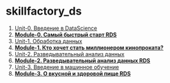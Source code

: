 # skillfactory_ds

1. [Unit-0. Введение в DataScience](Unit-0.%20Введение%20в%20DataScience/README.md) 
2. **[Module-0. Самый быстрый старт RDS](module_0/README.md)**
3. [Unit-1. Обработка данных](./Unit-1.%20Обработка%20данных/README.md)
4. **[Module-1. Кто хочет стать миллионером кинопроката?](module_1/README.md)**
5. [Unit-2. Разведывательный анализ данных](./Unit-2.%20Разведывательный%20анализ%20данных/README.md) 
5. **[Module-2. Разведывательный анализ данных RDS](module_2/README.md)**
6. [Unit-3. Введение в машинное обучение](./Unit-3.%20Введение%20в%20машинное%20обучение/README.md) 
7. **[Module-3. О вкусной и здоровой пище RDS](module_3/README.md)**